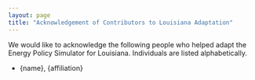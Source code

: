 ```yaml
---
layout: page
title: "Acknowledgement of Contributors to Louisiana Adaptation"
---
```


We would like to acknowledge the following people who helped adapt the Energy Policy Simulator for Louisiana.  Individuals are listed alphabetically.

* {name}, {affiliation}
